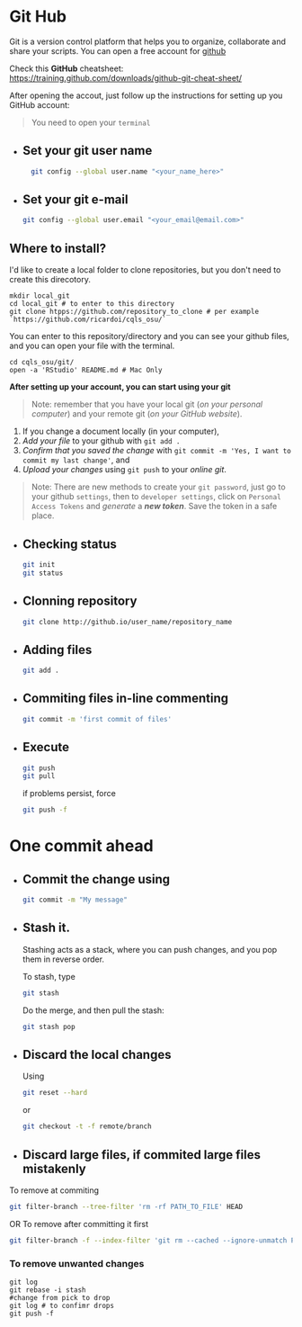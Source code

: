 # Git Hub

Git is a version control platform that helps you to organize, collaborate and share your scripts. 
You can open a free account for [github](https://github.com/)

Check this **GitHub** cheatsheet: https://training.github.com/downloads/github-git-cheat-sheet/ 

After opening the accout, just follow up the instructions for setting up you GitHub account: 
> You need to open your `terminal`

- ## Set your git user name
  ```bash
    git config --global user.name "<your_name_here>"
  ```
- ## Set your git e-mail 
  ```bash
  git config --global user.email "<your_email@email.com>"
  ```
 
## Where to install?
I'd like to create a local folder to clone repositories, but you don't need to create this direcotory.
```shell
mkdir local_git
cd local_git # to enter to this directory
git clone htpps://github.com/repository_to_clone # per example `https://github.com/ricardoi/cqls_osu/`
```
You can enter to this repository/directory and you can see your github files, and you can open your file with the terminal.
```shell
cd cqls_osu/git/
open -a 'RStudio' README.md # Mac Only
```

**After setting up your account, you can start using your git**
>Note: remember that you have your local git (_on your personal computer_) and your remote git (_on your GitHub website_).
1) If you change a document locally (in your computer), 
2) _Add your file_ to your github with `git add .` 
3) _Confirm that you saved the change_ with `git commit -m 'Yes, I want to commit my last change'`, and
4) _Upload your changes_ using `git push` to your _online git_.

> Note: There are new methods to create your `git password`, just go to  your github `settings`, then to `developer settings`, click on `Personal Access Tokens` and _generate_ a ***new token***. Save the token in a safe place.

-	## Checking status 
	```bash
	git init
	git status
	```

-	## Clonning repository
	```bash
	git clone http://github.io/user_name/repository_name
	```
-	## Adding files 
	```bash
	git add .
	```
-	## Commiting files in-line commenting
	```bash
	git commit -m 'first commit of files'
	```

- ## Execute
	```bash
	git push
	git pull
	```
	if problems persist, force
	```bash
	git push -f
	```

# One commit ahead
-   ## Commit the change using
    
    ```bash
    git commit -m "My message"
    ```
      
-   ## Stash it.
    Stashing acts as a stack, where you can push changes, and you pop them in reverse order.
    
    To stash, type  
    ```bash
    git stash
    ```
    Do the merge, and then pull the stash:
    ```bash
    git stash pop
    ```
-	## Discard the local changes
	Using  
	```bash
	git reset --hard
	```
	or  
	```bash
	git checkout -t -f remote/branch
	```
- ## Discard large files, if commited large files mistakenly
To remove at commiting
```bash 
git filter-branch --tree-filter 'rm -rf PATH_TO_FILE' HEAD
```
OR
To remove after committing it first 
```bash 
git filter-branch -f --index-filter 'git rm --cached --ignore-unmatch PATH_TO_FILE'
```

### To remove unwanted changes

```git
git log
git rebase -i stash
#change from pick to drop
git log # to confimr drops
git push -f
```

